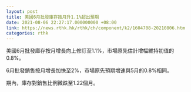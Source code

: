 ```yaml
---
layout: post
title: 美國6月批發庫存按月升1.1%超出預期
date: 2021-08-06 22:27:17.000000000 +08:00
link: https://news.rthk.hk/rthk/ch/component/k2/1604708-20210806.htm
categories: rthk
---
```


美國6月批發庫存按月增長向上修訂至1.1%，市場原先估計增幅維持初值的0.8%。

6月批發銷售按月增長加快至2%，市場原先預期增速與5月的0.8%相同。

期內，庫存對銷售比例微跌至1.22個月。

